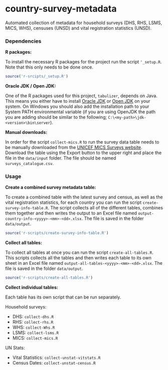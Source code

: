 # country-survey-metadata
Automated collection of metadata for household surveys (DHS, RHS, LSMS, MICS, WHS), censuses (UNSD) and vital registration statistics (UNSD).  


### Dependencies 

**R packages:**

To install the necessary R packages for the project run the script `'_setup.R`. Note that this only needs to be done once. 

```r
source('r-srcipts/_setup.R') 
```

**Oracle JDK / Open JDK:** 

One of the R packages used for this project, `tabulizer`, depends on Java. This means you either have to install [Oracle JDK](https://www.oracle.com/java/technologies/javase-downloads.html) or [Open JDK](https://openjdk.java.net/) on your system. On Windows you should also add the installation path to your System PATH environmental variable (if you are using OpenJDK the path you are adding should be similar to the following; `C:\<my-path>\jdk-<version>\bin\server`).  

**Manual downloads:** 

In order for the script `collect-mics.R` to run the survey data table needs to be manually downloaded from the [UNICEF MICS Surveys website](http://mics.unicef.org/surveys). Download the table using the Export button to the upper right and place the file in the `data/input` folder. The file should be named `surveys_catalogue.csv`. 


### Usage 

**Create a combined survey metadata table:**

To create a combined table with the latest survey and census, as well as the vital registration statistics, for each country you can run the script `create-survey-info-table.R`. The script collects all of the different tables, combines them together and then writes the output to an Excel file named `output-country-info-<yyyy>-<mm>-<dd>.xlsx`. The file is saved in the folder `data/output`. 

```r
source('r-scripts/create-survey-info-table.R') 
```

**Collect all tables:** 

To collect all tables at once you can run the script `create-all-tables.R`. This scripts collects all the tables and then writes each table to its own sheet in an Excel file named `output-all-tables-<yyyy>-<mm>-<dd>.xlsx`. The file is saved in the folder `data/output`. 

```r
source('r-scripts/create-all-tables.R') 
```

**Collect individual tables:**

Each table has its own script that can be run separately. 

Household surveys: 

- DHS: `collect-dhs.R`   
- RHS: `collect-rhs.R`
- WHS: `collect-Whs.R`
- LSMS: `collect-lsms.R`
- MICS: `collect-mics.R`

UN Stats: 

- Vital Statistics: `collect-unstat-vitstats.R`
- Census Dates:  `collect-unstat-census.R`



